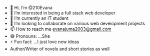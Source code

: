 - 👋 Hi, I’m @210Evana
- 👀 I’m interested in being a full stack web developer
- 🌱 I’m currently an IT student
- 💞️ I’m looking to collaborate on various web development projects
- 📫 How to reach me evanajuma2003@gmail.com
- 😄 Pronouns: ...She
- ⚡ Fun fact: ...I just love new ideas
- Author/Writer of novels and short stories as well

<!---
210Evana/210Evana is a ✨ special ✨ repository because its `README.md` (this file) appears on your GitHub profile.
You can click the Preview link to take a look at your changes.
--->
